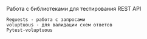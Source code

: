 Работа с библиотеками для тестирования REST API
```
Requests - работа с запросами
voluptuous - для валидации схем ответов
Pytest-voluptuous
```